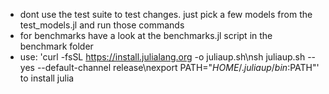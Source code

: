 - dont use the test suite to test changes. just pick a few models from the test_models.jl and run those commands
- for benchmarks have a look at the benchmarks.jl script in the benchmark folder
- use: 'curl -fsSL https://install.julialang.org -o juliaup.sh\nsh juliaup.sh --yes --default-channel release\nexport PATH="$HOME/.juliaup/bin:$PATH"' to install julia